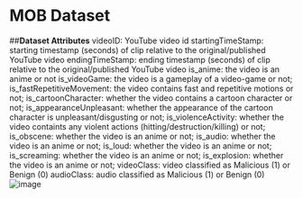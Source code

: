 # MOB Dataset

##**Dataset Attributes**
videoID: YouTube video id
startingTimeStamp:  starting timestamp (seconds) of clip relative to the original/published YouTube video
endingTimeStamp:  ending timestamp (seconds) of clip relative to the original/published YouTube video 
is_anime: the video is an anime or not
is_videoGame: the video is a gameplay of a video-game or not;
is_fastRepetitiveMovement: the video contains fast and repetitive motions or not;
is_cartoonCharacter: whether the video contains a cartoon character or not;
is_appearanceUnpleasant: whether the appearance of the cartoon character is unpleasant/disgusting or not;
is_violenceActivity: whether the video containts any violent actions (hitting/destruction/killing) or not;
is_obscene: whether the video is an anime or not;
is_audio: whether the video is an anime or not;
is_loud: whether the video is an anime or not;
is_screaming: whether the video is an anime or not;
is_explosion: whether the video is an anime or not;
videoClass: video classified as Malicious (1) or Benign (0)
audioClass: audio classified as Malicious (1) or Benign (0)
![image](https://user-images.githubusercontent.com/17142671/229564108-310d4faa-35c2-4445-9e44-9e52c640a25b.png)

